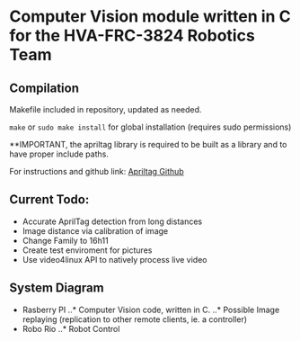 # Computer Vision module written in C for the HVA-FRC-3824 Robotics Team

## Compilation
Makefile included in repository, updated as needed.

`make` or `sudo make install` for global installation (requires sudo permissions)

**IMPORTANT, the apriltag library is required to be built as a library and to have proper include paths.

For instructions and github link: [Apriltag Github](https://github.com/AprilRobotics/apriltag)

## Current Todo:
- Accurate AprilTag detection from long distances
- Image distance via calibration of image
- Change Family to 16h11
- Create test enviroment for pictures
- Use video4linux API to natively process live video

## System Diagram
* Rasberry PI
..* Computer Vision code, written in C.
..* Possible Image replaying (replication to other remote clients, ie. a controller)
* Robo Rio
..* Robot Control
